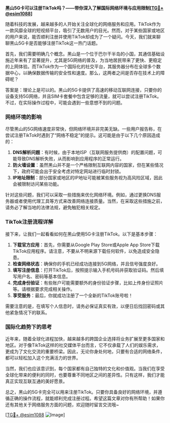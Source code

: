 **黑山5G卡可以注册TikTok吗？——带你深入了解国际网络环境与应用限制[[TG💪+ @esim1088](https://t.me/s/esim1088)]**

随着科技的发展，越来越多的人开始关注全球化的网络服务和应用。TikTok作为一款风靡全球的短视频平台，吸引了无数用户的目光。然而，对于某些国家或地区的用户来说，能否顺利注册并使用TikTok却成为了一个疑问。今天，我们就来聊聊黑山5G卡是否能够注册TikTok这一热门话题。

首先，我们需要明确几个概念。黑山是一个位于巴尔干半岛的小国，其通信基础设施近年来有了显著提升，尤其是5G网络的普及，为当地居民带来了更快、更稳定的上网体验。而TikTok作为一个国际化的社交平台，其服务器分布在全球多个数据中心，以确保数据传输的安全性和速度。那么，这两者之间是否存在技术上的障碍呢？

答案是：理论上是可以的。黑山的5G卡提供了高速的移动互联网连接，只要你的设备支持5G网络，并且SIM卡套餐中包含足够的流量，就可以尝试注册TikTok。不过，在实际操作过程中，可能会遇到一些意想不到的问题。

### 网络环境的影响

尽管黑山的5G网络速度非常快，但网络环境并非完美无缺。一些用户报告称，在尝试注册TikTok时遇到了“网络不稳定”的提示。这可能是由于以下几个原因造成的：

1. **DNS解析问题**：有时候，由于本地ISP（互联网服务提供商）的配置问题，可能导致DNS解析失败，从而影响到应用程序的正常运行。
2. **防火墙设置**：虽然黑山并不是一个严格限制互联网内容的国家，但在某些情况下，政府可能会出于安全考虑对特定网站进行临时封锁。
3. **IP地址限制**：部分国家或地区的IP地址可能被某些服务视为高风险区域，因此会被限制访问某些功能。

针对这些问题，我们可以采取一些措施来优化网络环境。例如，通过更换DNS服务器或者使用代理工具等方式来改善网络连接质量。当然，在采取这些措施之前，请务必了解当地的法律法规，避免触犯相关规定。

### TikTok注册流程详解

接下来，让我们一起看看如何在黑山使用5G卡注册TikTok。以下是基本步骤：

1. **下载官方应用**：首先，你需要从Google Play Store或Apple App Store下载TikTok应用程序。请注意，不要从不明来源下载任何软件，以免造成安全隐患。
2. **检查网络状态**：确保你的手机已经成功连接到5G网络，并且信号强度良好。
3. **填写注册信息**：打开TikTok后，按照提示输入手机号码并获取验证码。然后填写用户名、密码等基本信息。
4. **完成身份验证**：有些账户可能需要额外的身份验证步骤，比如上传身份证照片等。请根据要求完成相关操作。
5. **享受服务**：最后，你就成功注册了一个全新的TikTok账号啦！

需要注意的是，在填写个人信息时，请务必保证真实有效，以便日后找回密码或其他紧急情况下的联系。

### 国际化趋势下的思考

近年来，随着全球化进程加快，越来越多的跨国企业选择将业务扩展至更多国家和地区。对于像TikTok这样的社交媒体平台而言，它不仅承载了人们的娱乐需求，更成为了文化交流的重要桥梁。因此，无论你身处何地，只要有合适的网络条件，都可以轻松加入这个充满活力的世界。

当然，我们也应该意识到，每个国家都有自己独特的文化和价值观。当我们在享受全球化带来的便利的同时，也要尊重不同地区之间的差异性。只有这样，我们才能真正实现互联互通的美好愿景。

总之，黑山的5G卡完全可以用来注册TikTok。只要你具备良好的网络环境，并遵循正确的操作流程，就能顺利完成注册过程。希望这篇文章对你有所帮助！如果你还有其他关于网络服务方面的问题，欢迎随时留言交流哦~

[[TG💪+ @esim1088](https://t.me/s/esim1088) ![Image](https://i.postimg.cc/4NQfJmqS/Snipaste-2025-05-13-00-14-12.png)]